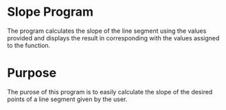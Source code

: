 # Slope Program 

The program calculates the slope of the line segment using the values provided
and displays the result in corresponding with the values assigned to the function.

# Purpose

The purose of this program is to easily calculate the slope of the desired points
of a line segment given by the user. 
